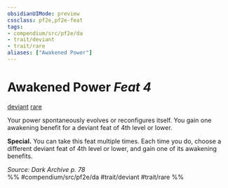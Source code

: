 ```yaml
---
obsidianUIMode: preview
cssclass: pf2e,pf2e-feat
tags:
- compendium/src/pf2e/da
- trait/deviant
- trait/rare
aliases: ["Awakened Power"]
---
```

# Awakened Power  *Feat 4*  
[deviant](../../Rules/traits/deviant-da.md)  [rare](../../Rules/traits/rare.md)  


Your power spontaneously evolves or reconfigures itself. You gain one awakening benefit for a deviant feat of 4th level or lower.

**Special.** You can take this feat multiple times. Each time you do, choose a different deviant feat of 4th level or lower, and gain one of its awakening benefits.

*Source: Dark Archive p. 78*  
%% #compendium/src/pf2e/da #trait/deviant #trait/rare %%
